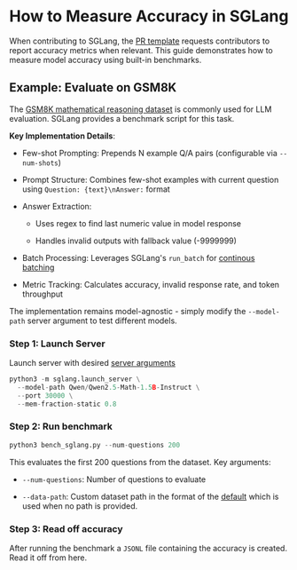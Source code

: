 # How to Measure Accuracy in SGLang

When contributing to SGLang, the [PR template](https://github.com/sgl-project/sglang/blob/main/.github/pull_request_template.md) requests contributors to report accuracy metrics when relevant. This guide demonstrates how to measure model accuracy using built-in benchmarks.

## Example: Evaluate on GSM8K

The [GSM8K mathematical reasoning dataset](https://huggingface.co/datasets/openai/gsm8k) is commonly used for LLM evaluation. SGLang provides a benchmark script for this task.

**Key Implementation Details**:

* Few-shot Prompting: Prepends N example Q/A pairs (configurable via `--num-shots`)

* Prompt Structure: Combines few-shot examples with current question using `Question: {text}\nAnswer:` format

* Answer Extraction:

    * Uses regex to find last numeric value in model response

    * Handles invalid outputs with fallback value (-9999999)

* Batch Processing: Leverages SGLang's `run_batch` for [continous batching](https://docs.sglang.ai/frontend/frontend.html#batching)

* Metric Tracking: Calculates accuracy, invalid response rate, and token throughput

The implementation remains model-agnostic - simply modify the `--model-path` server argument to test different models.

### Step 1: Launch Server

Launch server with desired [server arguments](https://docs.sglang.ai/backend/server_arguments.html)

```python
python3 -m sglang.launch_server \
  --model-path Qwen/Qwen2.5-Math-1.5B-Instruct \
  --port 30000 \
  --mem-fraction-static 0.8
```

### Step 2: Run benchmark

```python
python3 bench_sglang.py --num-questions 200
```

This evaluates the first 200 questions from the dataset. Key arguments:

* `--num-questions`: Number of questions to evaluate

* `--data-path`: Custom dataset path in the format of the [default](https://raw.githubusercontent.com/openai/grade-school-math/master/grade_school_math/data/test.jsonl) which is used when no path is provided.

### Step 3: Read off accuracy

After running the benchmark a `JSONL` file containing the accuracy is created. Read it off from here.

